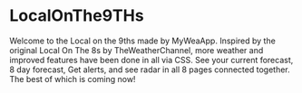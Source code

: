 # LocalOnThe9THs

Welcome to the Local on the 9ths made by MyWeaApp. Inspired by the original Local On The 8s by TheWeatherChannel, more weather and improved features have been done in all via CSS. See your current forecast, 8 day forecast, Get alerts, and see radar in all 8 pages connected together. The best of which is coming now!
